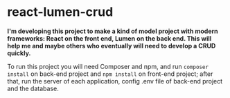 # react-lumen-crud

**I'm developing this project to make a kind of model project with modern frameworks: React on the front end, Lumen on the back end. This will help me and maybe others who eventually
will need to develop a CRUD quickly.**

To run this project you will need Composer and npm, and run `composer install` on back-end project and `npm install` on front-end project; after that, run the server of
each application, config .env file of back-end project and the database.
